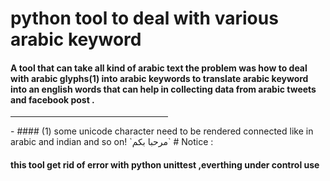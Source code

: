 # python tool to deal with various arabic keyword

#### A tool that can take all kind of arabic text the problem was how to deal with arabic glyphs(1) into arabic keywords to translate arabic keyword into an english words that can help in collecting data from arabic tweets and facebook post .
<hr style="width:50%">
- #### (1) some unicode character need to be rendered connected like in arabic and indian and so on! `مرحبا بكم`
# Notice :

#### this tool get rid of error with python unittest ,everthing under control use 

